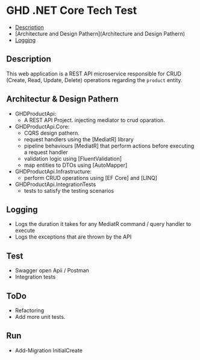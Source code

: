 # GHD .NET Core Tech Test
- [Description](Description)
- [Architecture and Design Pathern](Architecture and Design Pathern)
- [Logging](Logging)

## Description
This web application is a REST API microservice responsible for CRUD (Create, Read, Update, Delete) operations regarding the `product` entity.

## Architectur & Design Pathern
- GHDProductApi:
  - A REST API Project. injecting mediator to crud oparation.
- GHDProductApi.Core:
  - CQRS design pathern. 
  - request handlers using the [MediatR] library
  - pipeline behaviours [MediatR]  that perform actions before executing a request handler
  - validation logic using [FluentValidation]
  - map entities to DTOs using [AutoMapper]
- GHDProductApi.Infrastructure:
  - perform CRUD operations using [EF Core] and [LINQ]
- GHDProductApi.IntegrationTests
  - tests to satisfy the testing scenarios
## Logging
- Logs the duration it takes for any MediatR command / query handler to execute
- Logs the exceptions that are thrown by the API

## Test
- Swagger open Apii / Postman
- Integration tests

## ToDo
- Refactoring
- Add more unit tests.

## Run
 - Add-Migration InitialCreate
